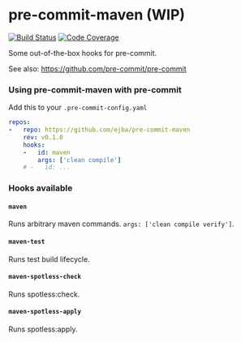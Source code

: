 pre-commit-maven (WIP)
================

[![Build Status](https://travis-ci.com/ejba/pre-commit-maven.svg?branch=main)](https://travis-ci.com/ejba/pre-commit-maven) [![Code Coverage](https://img.shields.io/codecov/c/github/ejba/pre-commit-maven/main.svg)](https://codecov.io/github/ejba/pre-commit-maven?branch=main)

Some out-of-the-box hooks for pre-commit.

See also: https://github.com/pre-commit/pre-commit


### Using pre-commit-maven with pre-commit

Add this to your `.pre-commit-config.yaml`

```yaml
repos:
-   repo: https://github.com/ejba/pre-commit-maven
    rev: v0.1.0
    hooks:
    -   id: maven
        args: ['clean compile']
    # -   id: ...
```

### Hooks available

#### `maven`
Runs arbitrary maven commands. `args: ['clean compile verify']`.

#### `maven-test`
Runs test build lifecycle.

#### `maven-spotless-check`
Runs spotless:check.

#### `maven-spotless-apply`
Runs spotless:apply.
